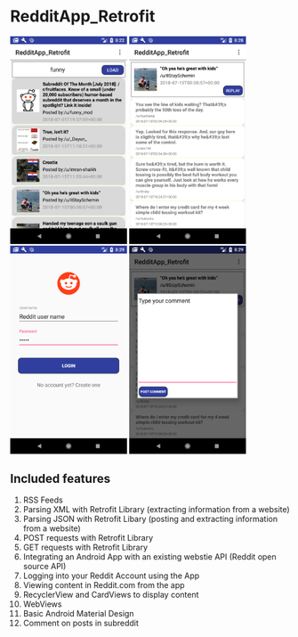 # RedditApp_Retrofit

<p float="left">
  <img src="screen_shots/feed.png" width="210" />
  <img src="screen_shots/feed_comments.png" width="210" />
  <img src="screen_shots/login.png" width="210" />
  <img src="screen_shots/user_comment.png" width="210" />
</p>


## Included features
<ol>
<li>RSS Feeds</li>
<li>Parsing XML with Retrofit Library (extracting information from a website)</li>
<li>Parsing JSON with Retrofit Libary (posting and extracting information from a website)</li>
<li>POST requests with Retrofit Library</li>
<li>GET requests with Retrofit Library</li>
<li>Integrating an Android App with an existing webstie API (Reddit open source API)</li>
<li>Logging into your Reddit Account using the App</li>
<li>Viewing content in Reddit.com from the app</li>
<li>RecyclerView and CardViews to display content</li>
<li>WebViews</li>
<li>Basic Android Material Design</li>
<li>Comment on posts in subreddit</li>
</ol>
